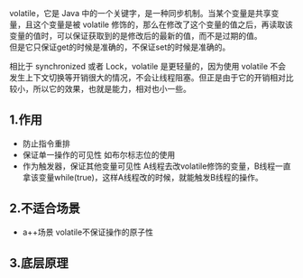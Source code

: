 
 volatile，它是 Java 中的一个关键字，是一种同步机制。当某个变量是共享变量，且这个变量是被 volatile 修饰的，那么在修改了这个变量的值之后，再读取该变量的值时，可以保证获取到的是修改后的最新的值，而不是过期的值。  
 但是它只保证get的时候是准确的，不保证set的时候是准确的。  

相比于 synchronized 或者 Lock，volatile 是更轻量的，因为使用 volatile 不会发生上下文切换等开销很大的情况，不会让线程阻塞。但正是由于它的开销相对比较小，所以它的效果，也就是能力，相对也小一些。

## 1.作用

* 防止指令重排
* 保证单一操作的可见性  如布尔标志位的使用
* 作为触发器，保证其他变量可见性  A线程去改volatile修饰的变量，B线程一直拿该变量while(true)，这样A线程改的时候，就能触发B线程的操作。


## 2.不适合场景

* a++场景
volatile不保证操作的原子性


## 3.底层原理
